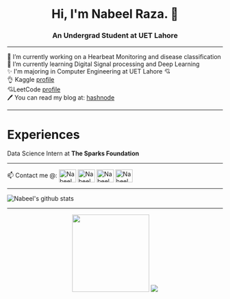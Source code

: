 
<h1 align="center">Hi, I'm Nabeel Raza. 👋</h1>
<h3 align="center"> An Undergrad Student at UET Lahore</h3>
<hr>

🔭 I’m currently working on a Hearbeat Monitoring and disease classification<br>
🌱 I’m currently learning Digital Signal processing and Deep Learning<br>
✨ I'm majoring in Computer Engineering at UET Lahore 💘<br>
👌 Kaggle [profile](https://www.kaggle.com/nabeelraza) <br>
💘LeetCode [profile](https://leetcode.com/nabeelraza/) <br>
🖊 You can read my blog at: [hashnode](https://nabeel.hashnode.dev/) <br>

<hr>

# Experiences #
  Data Science Intern at **The Sparks Foundation**
<hr>

📫 Contact me @: 
 <a href="http://www.twitter.com/nabeel_raza" target="blank"><img align="center" src="https://cdn.jsdelivr.net/npm/simple-icons@3.0.1/icons/twitter.svg" alt="Nabeel Raza" height="30" width="40" /></a>
 <a href="https://www.linkedin.com/in/nabeelraza-7/" target="blank"><img align="center" src="https://cdn.jsdelivr.net/npm/simple-icons@3.0.1/icons/linkedin.svg" alt="Nabeel Raza" height="30" width="40" /></a>
 <a href="http://www.facebook.com/nabeelraza512" target="blank"><img align="center" src="https://cdn.jsdelivr.net/npm/simple-icons@3.0.1/icons/facebook.svg" alt="Nabeel Raza" height="30" width="40" /></a>
 <a href="https://www.instagram.com/nabeel_raza_7/" target="blank"><img align="center" src="https://cdn.jsdelivr.net/npm/simple-icons@3.0.1/icons/instagram.svg" alt="Nabeel Raza" height="30" width="40" /></a>
<hr>

![Nabeel's github stats](https://github-readme-stats.vercel.app/api?username=nabeelraza-7&show_icons=true&theme=radical&count_private=true)
<hr>

<p align="center">
    <img height="180em" src="https://github-readme-streak-stats.herokuapp.com/?user=nabeelraza-7&theme=dark&hide_border=true&background=0D1117&stroke=0000&count_private=true&include_all_commits=true" />
    <img src="https://activity-graph.herokuapp.com/graph?username=nabeelraza-7&count_private=true&hide_border=true&bg_color=0d1117&theme=github" />
  </p>
